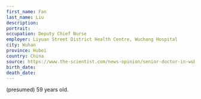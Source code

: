 ```yaml
---
first_name: Fan
last_name: Liu
description: 
portrait: 
occupation: Deputy Chief Nurse
employer: Liyuan Street District Health Centre, Wuchang Hospital
city: Wuhan
province: Hubei
country: China
source: https://www.the-scientist.com/news-opinion/senior-doctor-in-wuhan-outbreak-dies-from-coronavirus-67122, https://twitter.com/qingwang1989/status/1246126857927503872
birth_date: 
death_date: 
---
```


(presumed) 59 years old.